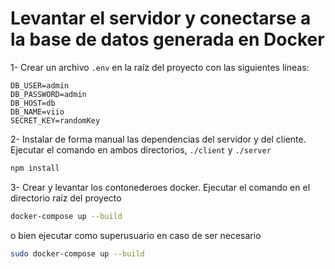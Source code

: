 # Levantar el servidor y conectarse a la base de datos generada en Docker

1- Crear un archivo `.env` en la raíz del proyecto con las siguientes líneas:

```env
DB_USER=admin
DB_PASSWORD=admin
DB_HOST=db
DB_NAME=viio
SECRET_KEY=randomKey
```

2- Instalar de forma manual las dependencias del servidor y del cliente. Ejecutar el comando en ambos directorios, `./client` y `./server`

```bash
npm install
```

3- Crear y levantar los contonederoes docker. Ejecutar el comando en el directorio raíz del proyecto

```bash
docker-compose up --build
```
o bien ejecutar como superusuario en caso de ser necesario
```bash
sudo docker-compose up --build
```